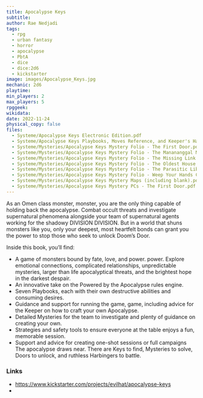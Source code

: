 ```yaml
---
title: Apocalypse Keys
subtitle: 
author: Rae Nedjadi
tags:
  - rpg
  - urban fantasy
  - horror
  - apocalypse
  - PbtA
  - dice
  - dice:2d6
  - kickstarter
image: images/Apocalypse_Keys.jpg
mechanic: 2d6
playtime:
min_players: 2
max_players: 5
rpggeek:
wikidata:
date: 2022-11-24
physical_copy: false
files:
  - Systeme/Apocalypse Keys Electronic Edition.pdf
  - Systeme/Apocalypse Keys Playbooks, Moves Reference, and Keeper's Handouts.pdf
  - Systeme/Mysteries/Apocalypse Keys Mystery Folio - The First Door.pdf
  - Systeme/Mysteries/Apocalypse Keys Mystery Folio - The Manananggal Murders.pdf
  - Systeme/Mysteries/Apocalypse Keys Mystery Folio - The Missing Link.pdf
  - Systeme/Mysteries/Apocalypse Keys Mystery Folio - The Oldest House.pdf
  - Systeme/Mysteries/Apocalypse Keys Mystery Folio - The Parasitic Library.pdf
  - Systeme/Mysteries/Apocalypse Keys Mystery Folio - Weep Your Hands Clean.pdf
  - Systeme/Mysteries/Apocalypse Keys Mystery Maps (including blank).pdf
  - Systeme/Mysteries/Apocalypse Keys Mystery PCs - The First Door.pdf
---
```


As an Omen class monster, monster, you are the only thing capable of
holding back the apocalypse. Combat occult threats and investigate
supernatural phenomena alongside your team of supernatural agents working
for the shadowy DIVISION DIVISION. But in a world that shuns monsters
like you, only your deepest, most heartfelt bonds can grant you the power
to stop those who seek to unlock Doom’s Door.

Inside this book, you’ll find:
-  A game of monsters bound by fate, love, and power. power. Explore emotional connections, complicated relationships, unpredictable mysteries, larger than life apocalyptical threats, and the brightest hope in the darkest despair.
-  An innovative take on the Powered by the Apocalypse rules engine.
- Seven Playbooks, each with their own destructive abilities and consuming desires.
- Guidance and support for running the game, game, including advice for the Keeper on how to craft your own Apocalypse.
- Detailed Mysteries for the team to investigate and plenty of guidance on creating your own.
- Strategies and safety tools to ensure everyone at the table enjoys a fun, memorable session.
- Support and advice for creating one-shot sessions or full campaigns The apocalypse draws near. There are Keys to find, Mysteries to solve, Doors to unlock, and ruthless Harbingers to battle.

### Links

- https://www.kickstarter.com/projects/evilhat/apocalypse-keys
-
